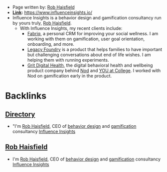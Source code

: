 - Page written by: [Rob Haisfield](<Rob Haisfield.md>)
- **[Link](<Link.md>):** https://www.influenceinsights.io/
- Influence Insights is a behavior design and gamification consultancy run by yours truly, [Rob Haisfield](<Rob Haisfield.md>).
    - With Influence Insights, my recent clients include:
        - [Fabriq](https://www.ourfabriq.com/), a personal CRM for improving your social wellness.  I am working with them on gamification, user goal orientation, onboarding, and more.
        - [Legacy Foundry](https://legacyfoundry.net/) is a product that helps families to have important but challenging conversations about end of life wishes.  I am helping them with running experiments.
        - [Grit Digital Health](https://www.gritdigitalhealth.com/), the digital behavioral health and wellbeing product company behind [Nod](https://www.gritdigitalhealth.com/products/nod) and [YOU at College](https://youatcollege.com/).  I worked with Nod on gamification early in the product.

# Backlinks
## [Directory](<Directory.md>)
- "I'm [Rob Haisfield](<Rob Haisfield.md>), CEO of [behavior design](<behavior design.md>) and [gamification](<gamification.md>) consultancy [Influence Insights](<Influence Insights.md>)

## [Rob Haisfield](<Rob Haisfield.md>)
- I'm [Rob Haisfield](<Rob Haisfield.md>), CEO of [behavior design](<behavior design.md>) and [gamification](<gamification.md>) consultancy [Influence Insights](<Influence Insights.md>)

